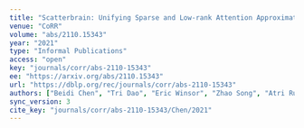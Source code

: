 ```yaml
---
title: "Scatterbrain: Unifying Sparse and Low-rank Attention Approximation."
venue: "CoRR"
volume: "abs/2110.15343"
year: "2021"
type: "Informal Publications"
access: "open"
key: "journals/corr/abs-2110-15343"
ee: "https://arxiv.org/abs/2110.15343"
url: "https://dblp.org/rec/journals/corr/abs-2110-15343"
authors: ["Beidi Chen", "Tri Dao", "Eric Winsor", "Zhao Song", "Atri Rudra", "Christopher R\u00e9"]
sync_version: 3
cite_key: "journals/corr/abs-2110-15343/Chen/2021"
---
```

